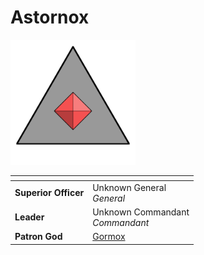 # Astornox

<img src="../../../../images/astornox.png" height="200" />

| []() | |
| --- | --- |
| **Superior Officer** | Unknown General<br />*General* |
| **Leader** | Unknown Commandant<br />*Commandant* |
| **Patron God** | [Gormox](../../../gods/gods/gormox.md) |
